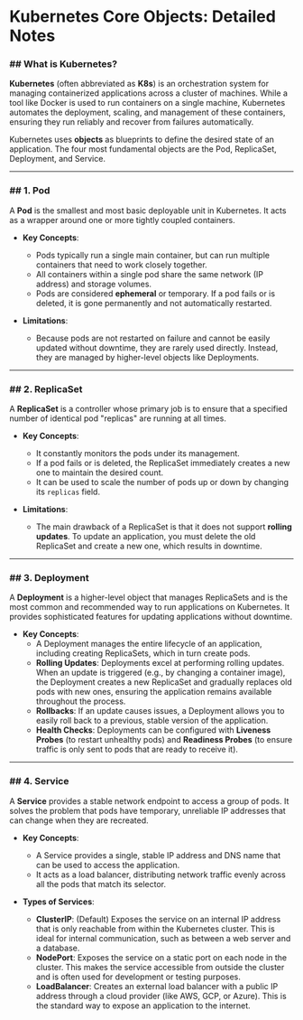 # Kubernetes Core Objects: Detailed Notes

### ## What is Kubernetes?

**Kubernetes** (often abbreviated as **K8s**) is an orchestration system for managing containerized applications across a cluster of machines. While a tool like Docker is used to run containers on a single machine, Kubernetes automates the deployment, scaling, and management of these containers, ensuring they run reliably and recover from failures automatically.

Kubernetes uses **objects** as blueprints to define the desired state of an application. The four most fundamental objects are the Pod, ReplicaSet, Deployment, and Service.

---
### ## 1. Pod

A **Pod** is the smallest and most basic deployable unit in Kubernetes. It acts as a wrapper around one or more tightly coupled containers.

* **Key Concepts**:
    * Pods typically run a single main container, but can run multiple containers that need to work closely together.
    * All containers within a single pod share the same network (IP address) and storage volumes.
    * Pods are considered **ephemeral** or temporary. If a pod fails or is deleted, it is gone permanently and not automatically restarted.

* **Limitations**:
    * Because pods are not restarted on failure and cannot be easily updated without downtime, they are rarely used directly. Instead, they are managed by higher-level objects like Deployments.

---
### ## 2. ReplicaSet

A **ReplicaSet** is a controller whose primary job is to ensure that a specified number of identical pod "replicas" are running at all times.

* **Key Concepts**:
    * It constantly monitors the pods under its management.
    * If a pod fails or is deleted, the ReplicaSet immediately creates a new one to maintain the desired count.
    * It can be used to scale the number of pods up or down by changing its `replicas` field.

* **Limitations**:
    * The main drawback of a ReplicaSet is that it does not support **rolling updates**. To update an application, you must delete the old ReplicaSet and create a new one, which results in downtime.

---
### ## 3. Deployment

A **Deployment** is a higher-level object that manages ReplicaSets and is the most common and recommended way to run applications on Kubernetes. It provides sophisticated features for updating applications without downtime.

* **Key Concepts**:
    * A Deployment manages the entire lifecycle of an application, including creating ReplicaSets, which in turn create pods.
    * **Rolling Updates**: Deployments excel at performing rolling updates. When an update is triggered (e.g., by changing a container image), the Deployment creates a new ReplicaSet and gradually replaces old pods with new ones, ensuring the application remains available throughout the process.
    * **Rollbacks**: If an update causes issues, a Deployment allows you to easily roll back to a previous, stable version of the application.
    * **Health Checks**: Deployments can be configured with **Liveness Probes** (to restart unhealthy pods) and **Readiness Probes** (to ensure traffic is only sent to pods that are ready to receive it).

---
### ## 4. Service

A **Service** provides a stable network endpoint to access a group of pods. It solves the problem that pods have temporary, unreliable IP addresses that can change when they are recreated.

* **Key Concepts**:
    * A Service provides a single, stable IP address and DNS name that can be used to access the application.
    * It acts as a load balancer, distributing network traffic evenly across all the pods that match its selector.

* **Types of Services**:
    * **ClusterIP**: (Default) Exposes the service on an internal IP address that is only reachable from within the Kubernetes cluster. This is ideal for internal communication, such as between a web server and a database.
    * **NodePort**: Exposes the service on a static port on each node in the cluster. This makes the service accessible from outside the cluster and is often used for development or testing purposes.
    * **LoadBalancer**: Creates an external load balancer with a public IP address through a cloud provider (like AWS, GCP, or Azure). This is the standard way to expose an application to the internet.